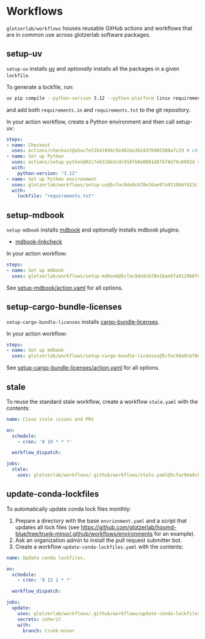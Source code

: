 # Workflows

`glotzerlab/workflows` houses reusable GitHub actions and workflows that are in common
use across glotzerlab software packages.

## setup-uv

`setup-uv` installs [uv] and *optionally* installs all the packages in a given
`lockfile`.

To generate a lockfile, run:
```bash
uv pip compile --python-version 3.12 --python-platform linux requirements.in > requirements.txt
```
and add both `requirements.in` and `requirements.txt` to the git repository.

In your action workflow, create a Python environment and then call setup-uv:
```yaml
steps:
- name: Checkout
  uses: actions/checkout@a5ac7e51b41094c92402da3b24376905380afc29 # v4.1.6
- name: Set up Python
  uses: actions/setup-python@82c7e631bb3cdc910f68e0081d67478d79c6982d # v5.1.0
  with:
    python-version: "3.12"
- name: Set up Python environment
  uses: glotzerlab/workflows/setup-uv@5cfac9da9cb78e16ae97a9119b6fd13c1c2d6f5e # 0.1.0
  with:
    lockfile: "requirements.txt"
```

[uv]: https://github.com/astral-sh/uv

## setup-mdbook

`setup-mdbook` installs [mdbook] and *optionally* installs mdbook plugins:
* [mdbook-linkcheck]

In your action workflow:
```yaml
steps:
- name: Set up mdbook
  uses: glotzerlab/workflows/setup-mdbook@5cfac9da9cb78e16ae97a9119b6fd13c1c2d6f5e # 0.1.0
```

See [setup-mdbook/action.yaml] for all options.

[mdbook]: https://rust-lang.github.io/mdBook/
[mdbook-linkcheck]: https://github.com/Michael-F-Bryan/mdbook-linkcheck
[setup-mdbook/action.yaml]: setup-mdbook/action.yaml

## setup-cargo-bundle-licenses

`setup-cargo-bundle-licenses` installs [cargo-bundle-licenses].

In your action workflow:
```yaml
steps:
- name: Set up mdbook
  uses: glotzerlab/workflows/setup-cargo-bundle-licenses@5cfac9da9cb78e16ae97a9119b6fd13c1c2d6f5e # 0.1.0
```

See [setup-cargo-bundle-licenses/action.yaml] for all options.

[cargo-bundle-licenses]: https://github.com/sstadick/cargo-bundle-licenses
[setup-cargo-bundle-licenses/action.yaml]: setup-cargo-bundle-licenses/action.yaml

## stale

To reuse the standard stale workflow, create a workflow `stale.yaml` with the
contents:
```yaml
name: Close stale issues and PRs

on:
  schedule:
    - cron: '0 19 * * *'

  workflow_dispatch:

jobs:
  stale:
    uses: glotzerlab/workflows/.github/workflows/stale.yaml@5cfac9da9cb78e16ae97a9119b6fd13c1c2d6f5e # 0.1.0
```

## update-conda-lockfiles

To automatically update conda lock files monthly:
1. Prepare a directory with the base `envrionment.yaml` and a script that updates all
  lock files (see https://github.com/glotzerlab/hoomd-blue/tree/trunk-minor/.github/workflows/environments
  for an example).
2. Ask an organization admin to install the pull request submitter bot.
3. Create a workflow `update-conda-lockfiles.yaml` with the contents:

  ```yaml
  name: Update conda lockfiles.

  on:
    schedule:
      - cron: '0 12 1 * *'

    workflow_dispatch:

  jobs:
    update:
      uses: glotzerlab/workflows/.github/workflows/update-conda-lockfiles.yaml@TODO # 0.1.0
      secrets: inherit
      with:
        branch: trunk-minor
  ```
      
